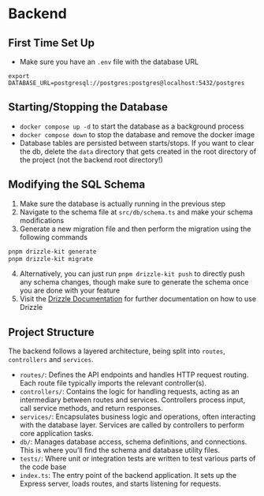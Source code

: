 # Backend

## First Time Set Up

- Make sure you have an `.env` file with the database URL

```env
export DATABASE_URL=postgresql://postgres:postgres@localhost:5432/postgres

```

## Starting/Stopping the Database

- `docker compose up -d` to start the database as a background process
- `docker compose down` to stop the database and remove the docker image
- Database tables are persisted between starts/stops. If you want to clear the db, delete the `data` directory that gets created in the root directory of the project (not the backend root directory!)

## Modifying the SQL Schema

1. Make sure the database is actually running in the previous step
1. Navigate to the schema file at `src/db/schema.ts` and make your schema modifications
1. Generate a new migration file and then perform the migration using the following commands

```bash
pnpm drizzle-kit generate
pnpm drizzle-kit migrate
```

4. Alternatively, you can just run `pnpm drizzle-kit push` to directly push any schema changes, though make sure to generate the schema once you are done with your feature
5. Visit the [Drizzle Documentation](https://orm.drizzle.team/docs/overview) for further documentation on how to use Drizzle

## Project Structure

The backend follows a layered architecture, being split into `routes`, `controllers` and `services`.

- `routes/`: Defines the API endpoints and handles HTTP request routing. Each route file typically imports the relevant controller(s).
- `controllers/`: Contains the logic for handling requests, acting as an intermediary between routes and services. Controllers process input, call service methods, and return responses.
- `services/`: Encapsulates business logic and operations, often interacting with the database layer. Services are called by controllers to perform core application tasks.
- `db/`: Manages database access, schema definitions, and connections. This is where you’ll find the schema and database utility files.
- `tests/`: Where unit or integration tests are written to test various parts of the code base
- `index.ts`: The entry point of the backend application. It sets up the Express server, loads routes, and starts listening for requests.
